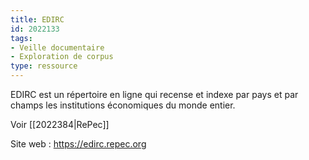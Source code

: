 ```yaml
---
title: EDIRC
id: 2022133
tags:
- Veille documentaire
- Exploration de corpus
type: ressource
---
```


EDIRC est un répertoire en ligne qui recense et indexe par pays et par champs les institutions économiques du monde entier.

Voir [[2022384|RePec]]

Site web : <https://edirc.repec.org>

